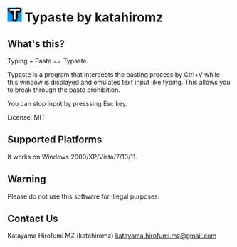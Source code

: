 # ![](typaste.png "") Typaste by katahiromz

## What's this?

Typing + Paste == Typaste.

Typaste is a program that intercepts the pasting process by Ctrl+V 
while this window is displayed and emulates text input like typing. 
This allows you to break through the paste prohibition.

You can stop input by presssing Esc key.

License: MIT

## Supported Platforms

It works on Windows 2000/XP/Vista/7/10/11.

## Warning

Please do not use this software for illegal purposes.

## Contact Us

Katayama Hirofumi MZ (katahiromz)
katayama.hirofumi.mz@gmail.com
